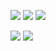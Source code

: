![](../attachments/Pastedimage%2020210613125510.png)
![](../attachments/Pastedimage%2020210613125522.png)
![](../attachments/Pastedimage%2020210613125530.png)

![](../attachments/Pastedimage%2020211003195216.png)
![](../attachments/Pastedimage%2020211003195204.png)